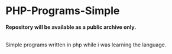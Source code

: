 # PHP-Programs-Simple
<strong>Repository will be available as a public archive only.</strong><br><br>

Simple programs written in php while i was learning the language.
